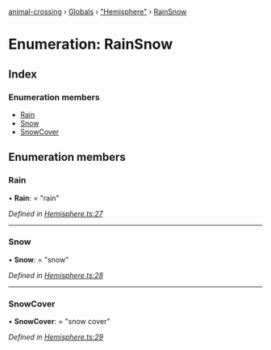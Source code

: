 [animal-crossing](../README.md) › [Globals](../globals.md) › ["Hemisphere"](../modules/_hemisphere_.md) › [RainSnow](_hemisphere_.rainsnow.md)

# Enumeration: RainSnow

## Index

### Enumeration members

* [Rain](_hemisphere_.rainsnow.md#rain)
* [Snow](_hemisphere_.rainsnow.md#snow)
* [SnowCover](_hemisphere_.rainsnow.md#snowcover)

## Enumeration members

###  Rain

• **Rain**: = "rain"

*Defined in [Hemisphere.ts:27](https://github.com/Norviah/animal-crossing/blob/18dc317/module/types/Hemisphere.ts#L27)*

___

###  Snow

• **Snow**: = "snow"

*Defined in [Hemisphere.ts:28](https://github.com/Norviah/animal-crossing/blob/18dc317/module/types/Hemisphere.ts#L28)*

___

###  SnowCover

• **SnowCover**: = "snow cover"

*Defined in [Hemisphere.ts:29](https://github.com/Norviah/animal-crossing/blob/18dc317/module/types/Hemisphere.ts#L29)*
